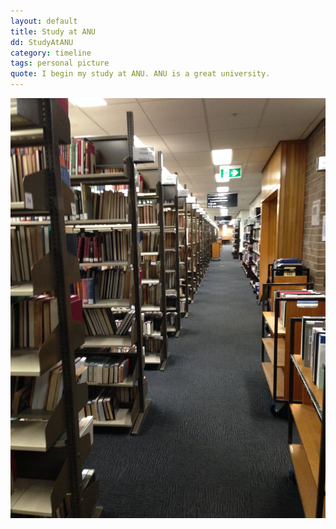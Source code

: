 ```yaml
---
layout: default
title: Study at ANU
dd: StudyAtANU
category: timeline
tags: personal picture
quote: I begin my study at ANU. ANU is a great university.
---
```

<img src="./img/post/study_at_anu.jpg"  alt="In libary "/>
